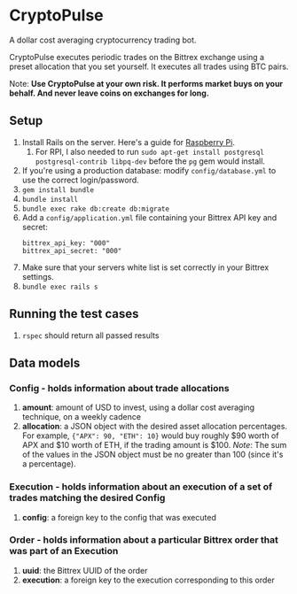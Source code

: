 # CryptoPulse

A dollar cost averaging cryptocurrency trading bot.

CryptoPulse executes periodic trades on the Bittrex exchange using a preset allocation that you set yourself.
It executes all trades using BTC pairs.

Note: __Use CryptoPulse at your own risk. It performs market buys on your behalf. And never leave coins on exchanges for long.__

## Setup
1. Install Rails on the server. Here's a guide for [Raspberry Pi](http://elinux.org/RPi_Ruby_on_Rails).
    1. For RPI, I also needed to run `sudo apt-get install postgresql postgresql-contrib libpq-dev` before the `pg` gem would install.
2. If you're using a production database: modify `config/database.yml` to use the correct login/password.
3. `gem install bundle`
4. `bundle install`
5. `bundle exec rake db:create db:migrate`
6. Add a `config/application.yml` file containing your Bittrex API key and secret:
    ```
    bittrex_api_key: "000"
    bittrex_api_secret: "000"
    ```
7. Make sure that your servers white list is set correctly in your Bittrex settings.
8. `bundle exec rails s`

## Running the test cases
1. `rspec` should return all passed results

## Data models
### Config - holds information about trade allocations
1. __amount__: amount of USD to invest, using a dollar cost averaging technique, on a weekly cadence
2. __allocation__: a JSON object with the desired asset allocation percentages. For example, `{"APX": 90, "ETH": 10}`
would buy roughly $90 worth of APX and $10 worth of ETH, if the trading amount is $100.
*Note*: The sum of the values in the JSON object must be no greater than 100 (since it's a percentage).

### Execution - holds information about an execution of a set of trades matching the desired Config
1. __config__: a foreign key to the config that was executed

### Order - holds information about a particular Bittrex order that was part of an Execution
1. __uuid__: the Bittrex UUID of the order
2. __execution__: a foreign key to the execution corresponding to this order
